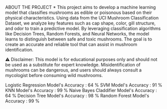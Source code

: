 ABOUT THE PROJECT *
This project aims to develop a machine learning model that classifies mushrooms as edible or poisonous based on their physical characteristics. Using data from the UCI Mushroom Classification Dataset, we analyze key features such as cap shape, color, gill structure, and odor to train a predictive model.
By leveraging classification algorithms like Decision Trees, Random Forests, and Neural Networks, the model learns to distinguish between safe and toxic mushrooms. The goal is to create an accurate and reliable tool that can assist in mushroom identification.

⚠️ Disclaimer: This model is for educational purposes only and should not be used as a substitute for expert knowledge. Misidentification of mushrooms can be dangerous, and users should always consult a mycologist before consuming wild mushrooms.


Logistic Regression Model's Accuracy  : 64 %
SVM Model's Accuracy  : 91 %
KNN Model's Accuracy  : 99 %
Naive Bayes Claddifier Model's Accuracy  : 64 %
Decision Tree Model's Accuracy  : 98 %
Random Forest Model's Accuracy  : 99 %
